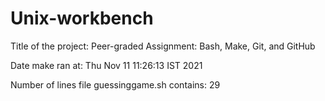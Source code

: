 # Unix-workbench

Title of the project: Peer-graded Assignment: Bash, Make, Git, and GitHub

Date make ran at: Thu Nov 11 11:26:13 IST 2021

Number of lines file guessinggame.sh contains: 29
